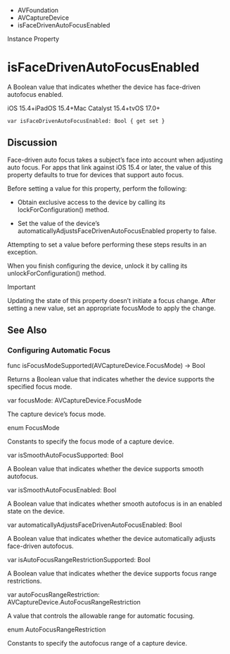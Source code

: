 

- AVFoundation
- AVCaptureDevice
-  isFaceDrivenAutoFocusEnabled 

Instance Property

# isFaceDrivenAutoFocusEnabled

A Boolean value that indicates whether the device has face-driven autofocus enabled.

iOS 15.4+iPadOS 15.4+Mac Catalyst 15.4+tvOS 17.0+

``` source
var isFaceDrivenAutoFocusEnabled: Bool { get set }
```

## Discussion

Face-driven auto focus takes a subject’s face into account when adjusting auto focus. For apps that link against iOS 15.4 or later, the value of this property defaults to true for devices that support auto focus.

Before setting a value for this property, perform the following:

- Obtain exclusive access to the device by calling its lockForConfiguration() method.

- Set the value of the device’s automaticallyAdjustsFaceDrivenAutoFocusEnabled property to false.

Attempting to set a value before performing these steps results in an exception.

When you finish configuring the device, unlock it by calling its unlockForConfiguration() method.

Important

Updating the state of this property doesn’t initiate a focus change. After setting a new value, set an appropriate focusMode to apply the change.

## See Also

### Configuring Automatic Focus

func isFocusModeSupported(AVCaptureDevice.FocusMode) -> Bool

Returns a Boolean value that indicates whether the device supports the specified focus mode.

var focusMode: AVCaptureDevice.FocusMode

The capture device’s focus mode.

enum FocusMode

Constants to specify the focus mode of a capture device.

var isSmoothAutoFocusSupported: Bool

A Boolean value that indicates whether the device supports smooth autofocus.

var isSmoothAutoFocusEnabled: Bool

A Boolean value that indicates whether smooth autofocus is in an enabled state on the device.

var automaticallyAdjustsFaceDrivenAutoFocusEnabled: Bool

A Boolean value that indicates whether the device automatically adjusts face-driven autofocus.

var isAutoFocusRangeRestrictionSupported: Bool

A Boolean value that indicates whether the device supports focus range restrictions.

var autoFocusRangeRestriction: AVCaptureDevice.AutoFocusRangeRestriction

A value that controls the allowable range for automatic focusing.

enum AutoFocusRangeRestriction

Constants to specify the autofocus range of a capture device.

